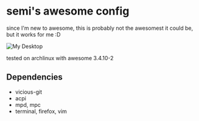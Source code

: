 semi's awesome config
=====================

since I'm new to awesome, this is probably not the awesomest it could be, but it works for me :D

![My Desktop](http://img703.imageshack.us/img703/1410/dirtys.jpg)

tested on archlinux with awesome 3.4.10-2

Dependencies
------------

* vicious-git
* acpi
* mpd, mpc
* terminal, firefox, vim
